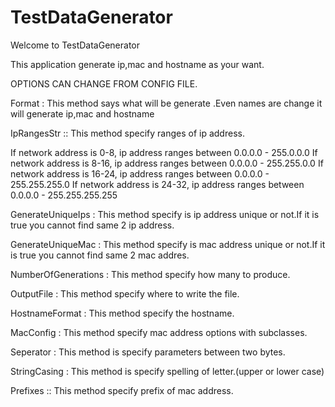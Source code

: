 # TestDataGenerator


Welcome to TestDataGenerator

This application generate ip,mac and hostname as your want.

OPTIONS CAN CHANGE FROM CONFIG FILE.

Format : This method says what will be generate .Even names are change it will generate ip,mac and hostname

IpRangesStr :: This method specify ranges of ip address.

If network address is 0-8, ip address ranges between 0.0.0.0 - 255.0.0.0
If network address is 8-16, ip address ranges between 0.0.0.0 - 255.255.0.0
If network address is 16-24, ip address ranges between 0.0.0.0 - 255.255.255.0
If network address is 24-32, ip address ranges between 0.0.0.0 - 255.255.255.255

GenerateUniqueIps : This method specify is ip address unique or not.If it is true you cannot find same 2 ip address.

GenerateUniqueMac : This method specify is mac address unique or not.If it is true you cannot find same 2 mac addres.

NumberOfGenerations : This method specify how many to produce.

OutputFile : This method specify where to write the file.

HostnameFormat : This method specify the hostname.

MacConfig : This method specify mac address options with subclasses.
  
  Seperator : This method is specify parameters between two bytes.
  
  StringCasing : This method is specify spelling of letter.(upper or lower case)
  
  Prefixes :: This method specify prefix of mac address.


